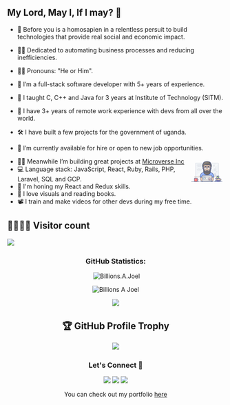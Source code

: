 ## My Lord, May I, If I may? 👋 

- 🙇 Before you is a homosapien in a relentless persuit to build technologies that provide real social and economic impact.

- 👨‍🏭 Dedicated to automating business processes and reducing inefficiencies.

- 👩‍💻 Pronouns: "He or Him".

- 🔭 I’m a full-stack software developer with 5+ years of experience.

- 🎒 I taught C, C++ and Java for 3 years at Institute of Technology (SITM).

- 💪 I have 3+ years of remote work experience with devs from all over the world.

- 🛠️ I have built a few projects for the government of uganda.

- 💼 I’m currently available for hire or open to new job opportunities. 

<img align="right" style="width:5rem; height:auto" src="https://raw.githubusercontent.com/Elanza-48/Elanza-48/41a4790484e268102dfdab2b7c59d440d3ffafab/resources/img/geek.gif"/>

- 👩‍🎓 Meanwhile I’m building great projects at [Microverse Inc](https://github.com/microverseinc)
- :computer: Language stack: JavaScript, React, Ruby, Rails, PHP, Laravel, SQL and GCP.
- 🌱 I'm honing my React and Redux skills.
- :book: I love visuals and reading books.
- 📽️ I train and make videos for other devs during my free time.


<!--START_SECTION:waka-->
## 👨‍👨‍👦‍👦 Visitor count
<img src="https://profile-counter.glitch.me/billionsjoel/count.svg" />
<!--END_SECTION:waka-->

<br>

<h3 align="center">GitHub Statistics:</h3>

<p align="center">&nbsp;<img src="https://github-readme-stats.vercel.app/api?username=billionsjoel&show_icons=true&theme=merko" alt="Billions.A.Joel" /></p>

<p align="center"><img src="https://github-readme-streak-stats.herokuapp.com?user=billionsjoel&theme=github-dark&date_format=M%20j%5B%2C%20Y%5D&fire=DDD877" alt="Billions A Joel" /></p>

<p align="center"><img src="https://github-readme-stats.vercel.app/api/top-langs/?username=billionsjoel&langs_count=12&layout=compact&theme=vue"</p>
  
  <p align="center">
  <h2 align="center">🏆 GitHub Profile Trophy</h2>
  <p  align="center">
  <a href="https://github.com/ryo-ma/github-profile-trophy" align="center">
    <img width=800 src="https://github-profile-trophy.vercel.app/?username=billionsjoel&column=7&no-frame=true&no-bg=true"/>
  </a>
  </p>
</p>


<h3 align="center">Let's Connect 🤝</h3>
<div align="center">
<a target="_blank"
href="https://www.linkedin.com/in/billionsjoel/"><img
src="https://img.shields.io/badge/-LinkedIn-0077b5?style=for-the-badge&logo=LinkedIn&logoColor=white"></img></a> <a target="_blank"
href="mailto:joelatugonza@gmail.com"><img
src="https://img.shields.io/badge/-Gmail-D14836?style=for-the-badge&logo=Gmail&logoColor=white"></img></a> <a target="_blank"
href=" https://twitter.com/BillionsJoel"><img
src="https://img.shields.io/badge/-Twitter-1DA1F2?style=for-the-badge&logo=Twitter&logoColor=white"></img></a>
<div/>

<p align="center">You can check out my portfolio <a href="https://github.com/billionsjoel/billionsjoel" color="green">here</a></p>
